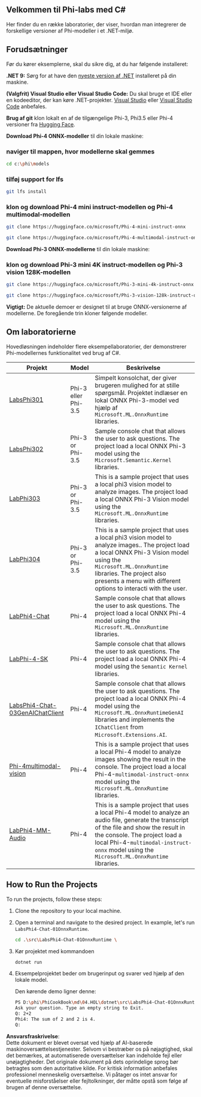 ## Velkommen til Phi-labs med C#

Her finder du en række laboratorier, der viser, hvordan man integrerer de forskellige versioner af Phi-modeller i et .NET-miljø.

## Forudsætninger

Før du kører eksemplerne, skal du sikre dig, at du har følgende installeret:

**.NET 9:** Sørg for at have den [nyeste version af .NET](https://dotnet.microsoft.com/download/dotnet?WT.mc_id=aiml-137032-kinfeylo) installeret på din maskine.

**(Valgfrit) Visual Studio eller Visual Studio Code:** Du skal bruge et IDE eller en kodeeditor, der kan køre .NET-projekter. [Visual Studio](https://visualstudio.microsoft.com?WT.mc_id=aiml-137032-kinfeylo) eller [Visual Studio Code](https://code.visualstudio.com?WT.mc_id=aiml-137032-kinfeylo) anbefales.

**Brug af git** klon lokalt en af de tilgængelige Phi-3, Phi3.5 eller Phi-4 versioner fra [Hugging Face](https://huggingface.co/collections/lokinfey/phi-4-family-679c6f234061a1ab60f5547c).

**Download Phi-4 ONNX-modeller** til din lokale maskine:

### naviger til mappen, hvor modellerne skal gemmes

```bash
cd c:\phi\models
```

### tilføj support for lfs

```bash
git lfs install 
```

### klon og download Phi-4 mini instruct-modellen og Phi-4 multimodal-modellen

```bash
git clone https://huggingface.co/microsoft/Phi-4-mini-instruct-onnx

git clone https://huggingface.co/microsoft/Phi-4-multimodal-instruct-onnx
```

**Download Phi-3 ONNX-modellerne** til din lokale maskine:

### klon og download Phi-3 mini 4K instruct-modellen og Phi-3 vision 128K-modellen

```bash
git clone https://huggingface.co/microsoft/Phi-3-mini-4k-instruct-onnx

git clone https://huggingface.co/microsoft/Phi-3-vision-128k-instruct-onnx-cpu
```

**Vigtigt:** De aktuelle demoer er designet til at bruge ONNX-versionerne af modellerne. De foregående trin kloner følgende modeller.

## Om laboratorierne

Hovedløsningen indeholder flere eksempellaboratorier, der demonstrerer Phi-modellernes funktionalitet ved brug af C#.

| Projekt | Model | Beskrivelse |
| ------------ | -----------| ----------- |
| [LabsPhi301](../../../../../md/04.HOL/dotnet/src/LabsPhi301) | Phi-3 eller Phi-3.5 | Simpelt konsolchat, der giver brugeren mulighed for at stille spørgsmål. Projektet indlæser en lokal ONNX Phi-3-model ved hjælp af `Microsoft.ML.OnnxRuntime` libraries. |
| [LabsPhi302](../../../../../md/04.HOL/dotnet/src/LabsPhi302) | Phi-3 or Phi-3.5 | Sample console chat that allows the user to ask questions. The project load a local ONNX Phi-3 model using the `Microsoft.Semantic.Kernel` libraries. |
| [LabPhi303](../../../../../md/04.HOL/dotnet/src/LabsPhi303) | Phi-3 or Phi-3.5 | This is a sample project that uses a local phi3 vision model to analyze images. The project load a local ONNX Phi-3 Vision model using the `Microsoft.ML.OnnxRuntime` libraries. |
| [LabPhi304](../../../../../md/04.HOL/dotnet/src/LabsPhi304) | Phi-3 or Phi-3.5 | This is a sample project that uses a local phi3 vision model to analyze images.. The project load a local ONNX Phi-3 Vision model using the `Microsoft.ML.OnnxRuntime` libraries. The project also presents a menu with different options to interacti with the user. | 
| [LabPhi4-Chat](../../../../../md/04.HOL/dotnet/src/LabsPhi4-Chat-01OnnxRuntime) | Phi-4 | Sample console chat that allows the user to ask questions. The project load a local ONNX Phi-4 model using the `Microsoft.ML.OnnxRuntime` libraries. |
| [LabPhi-4-SK](../../../../../md/04.HOL/dotnet/src/LabsPhi4-Chat-02SK) | Phi-4 | Sample console chat that allows the user to ask questions. The project load a local ONNX Phi-4 model using the `Semantic Kernel` libraries. |
| [LabsPhi4-Chat-03GenAIChatClient](../../../../../md/04.HOL/dotnet/src/LabsPhi4-Chat-03GenAIChatClient) | Phi-4 | Sample console chat that allows the user to ask questions. The project load a local ONNX Phi-4 model using the `Microsoft.ML.OnnxRuntimeGenAI` libraries and implements the `IChatClient` from `Microsoft.Extensions.AI`. |
| [Phi-4multimodal-vision](../../../../../md/04.HOL/dotnet/src/LabsPhi4-MultiModal-01Images) | Phi-4 | This is a sample project that uses a local Phi-4 model to analyze images showing the result in the console. The project load a local Phi-4-`multimodal-instruct-onnx` model using the `Microsoft.ML.OnnxRuntime` libraries. |
| [LabPhi4-MM-Audio](../../../../../md/04.HOL/dotnet/src/LabsPhi4-MultiModal-02Audio) | Phi-4 |This is a sample project that uses a local Phi-4 model to analyze an audio file, generate the transcript of the file and show the result in the console. The project load a local Phi-4-`multimodal-instruct-onnx` model using the `Microsoft.ML.OnnxRuntime` libraries. |

## How to Run the Projects

To run the projects, follow these steps:

1. Clone the repository to your local machine.

1. Open a terminal and navigate to the desired project. In example, let's run `LabsPhi4-Chat-01OnnxRuntime`.

    ```bash
    cd .\src\LabsPhi4-Chat-01OnnxRuntime \
    ```

1. Kør projektet med kommandoen

    ```bash
    dotnet run
    ```

1. Eksempelprojektet beder om brugerinput og svarer ved hjælp af den lokale model.

   Den kørende demo ligner denne:

   ```bash
   PS D:\phi\PhiCookBook\md\04.HOL\dotnet\src\LabsPhi4-Chat-01OnnxRuntime> dotnet run
   Ask your question. Type an empty string to Exit.
   Q: 2+2
   Phi4: The sum of 2 and 2 is 4.
   Q:
   ```

**Ansvarsfraskrivelse**:  
Dette dokument er blevet oversat ved hjælp af AI-baserede maskinoversættelsestjenester. Selvom vi bestræber os på nøjagtighed, skal det bemærkes, at automatiserede oversættelser kan indeholde fejl eller unøjagtigheder. Det originale dokument på dets oprindelige sprog bør betragtes som den autoritative kilde. For kritisk information anbefales professionel menneskelig oversættelse. Vi påtager os intet ansvar for eventuelle misforståelser eller fejltolkninger, der måtte opstå som følge af brugen af denne oversættelse.